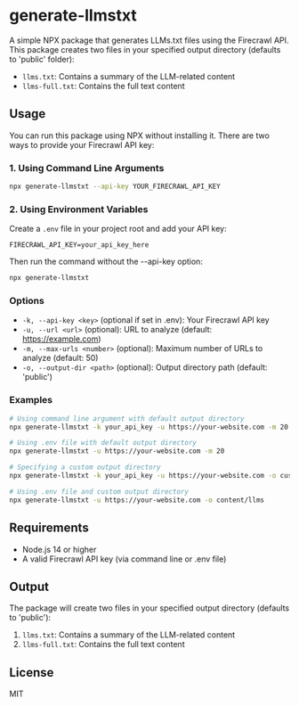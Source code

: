 # generate-llmstxt

A simple NPX package that generates LLMs.txt files using the Firecrawl API. This package creates two files in your specified output directory (defaults to 'public' folder):
- `llms.txt`: Contains a summary of the LLM-related content
- `llms-full.txt`: Contains the full text content

## Usage

You can run this package using NPX without installing it. There are two ways to provide your Firecrawl API key:

### 1. Using Command Line Arguments

```bash
npx generate-llmstxt --api-key YOUR_FIRECRAWL_API_KEY
```

### 2. Using Environment Variables

Create a `.env` file in your project root and add your API key:

```env
FIRECRAWL_API_KEY=your_api_key_here
```

Then run the command without the --api-key option:

```bash
npx generate-llmstxt
```

### Options

- `-k, --api-key <key>` (optional if set in .env): Your Firecrawl API key
- `-u, --url <url>` (optional): URL to analyze (default: https://example.com)
- `-m, --max-urls <number>` (optional): Maximum number of URLs to analyze (default: 50)
- `-o, --output-dir <path>` (optional): Output directory path (default: 'public')

### Examples

```bash
# Using command line argument with default output directory
npx generate-llmstxt -k your_api_key -u https://your-website.com -m 20

# Using .env file with default output directory
npx generate-llmstxt -u https://your-website.com -m 20

# Specifying a custom output directory
npx generate-llmstxt -k your_api_key -u https://your-website.com -o custom/path/to/output

# Using .env file and custom output directory
npx generate-llmstxt -u https://your-website.com -o content/llms
```

## Requirements

- Node.js 14 or higher
- A valid Firecrawl API key (via command line or .env file)

## Output

The package will create two files in your specified output directory (defaults to 'public'):

1. `llms.txt`: Contains a summary of the LLM-related content
2. `llms-full.txt`: Contains the full text content

## License

MIT 